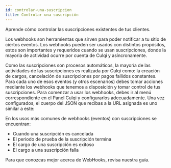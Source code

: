 ```yaml
---
id: controlar-una-suscripcion
title: Controlar una suscripción
---
```


Aprende cómo controlar las suscripciones existentes de tus clientes.

Los webhooks son herramientas que sirven para poder notificar a tu sitio de ciertos eventos. Los webhooks pueden ser usados con distintos propósitos, estos son importantes y requeridos cuando se usan suscripciones, donde la mayoria de actividad ocurre por cuenta de Culqi y asíncronamente.

Como las suscripciones son procesos automáticos, la mayoría de las actividades de las suscripciones es realizada por Culqi como: la creación de cargos, cancelación de suscripciones por pagos fallidos constantes. Para cada uno de esos eventos (y otros escenarios) debes tomar acciones mediante los webhooks que tenemos a disposición y tomar control de tus suscripciones. Para comenzar a usar los webhooks, debes ir al menú correspondiente en el Panel Culqi y configurarlos adecuadamente. Una vez configurados, el cuerpo del JSON que recibas a la URL asignada es uno similar a este:

En los usos más comunes de webhooks (eventos) con suscripciones se encuentran:

- Cuando una suscripción es cancelada
- El periodo de prueba de la suscripción termina
- El cargo de una suscripción es exitoso
- El cargo a una suscripción falla

Para que conozcas mejor acerca de WebHooks, revisa nuestra guía.

